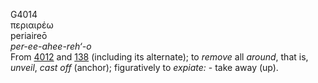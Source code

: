G4014  
περιαιρέω  
periaireō  
*per-ee-ahee-reh‘-o*  
From [4012](g4012) and [138](g0138) (including its alternate); to
*remove* all *around*, that is, *unveil*, *cast* *off* (anchor);
figuratively to *expiate:* - take away (up).  
